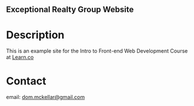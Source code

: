 Exceptional Realty Group Website
---

# Description

This is an example site for the Intro to Front-end Web Development Course at [Learn.co](https://learn.co)
# Contact

email: dom.mckellar@gmail.com
